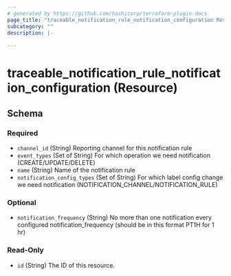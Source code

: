 ```yaml
---
# generated by https://github.com/hashicorp/terraform-plugin-docs
page_title: "traceable_notification_rule_notification_configuration Resource - terraform-provider-traceable"
subcategory: ""
description: |-
  
---
```


# traceable_notification_rule_notification_configuration (Resource)





<!-- schema generated by tfplugindocs -->
## Schema

### Required

- `channel_id` (String) Reporting channel for this notification rule
- `event_types` (Set of String) For which operation we need notification (CREATE/UPDATE/DELETE)
- `name` (String) Name of the notification rule
- `notification_config_types` (Set of String) For which label config change we need notification (NOTIFICATION_CHANNEL/NOTIFICATION_RULE)

### Optional

- `notification_frequency` (String) No more than one notification every configured notification_frequency (should be in this format PT1H for 1 hr)

### Read-Only

- `id` (String) The ID of this resource.
